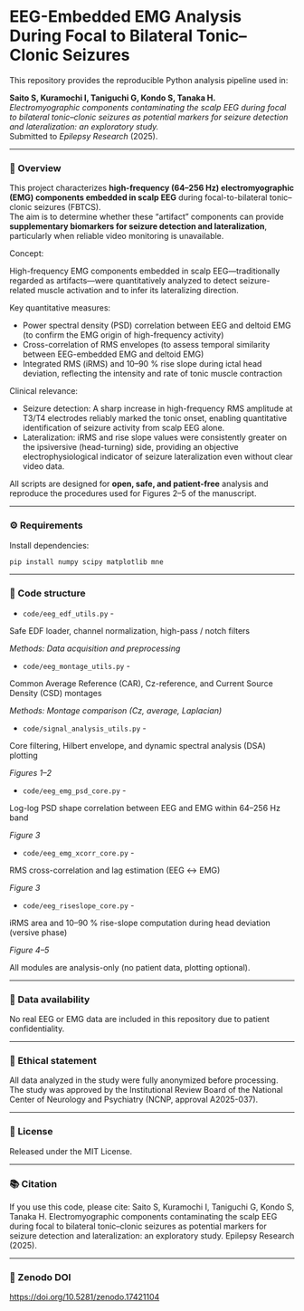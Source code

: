 # EEG-Embedded EMG Analysis During Focal to Bilateral Tonic–Clonic Seizures

This repository provides the reproducible Python analysis pipeline used in:

**Saito S, Kuramochi I, Taniguchi G, Kondo S, Tanaka H.**  
*Electromyographic components contaminating the scalp EEG during focal to bilateral tonic–clonic seizures as potential markers for seizure detection and lateralization: an exploratory study.*  
Submitted to *Epilepsy Research* (2025).

---

### 🧠 Overview
This project characterizes **high-frequency (64–256 Hz) electromyographic (EMG) components embedded in scalp EEG** during focal-to-bilateral tonic–clonic seizures (FBTCS).  
The aim is to determine whether these “artifact” components can provide **supplementary biomarkers for seizure detection and lateralization**, particularly when reliable video monitoring is unavailable.

Concept:

High-frequency EMG components embedded in scalp EEG—traditionally regarded as artifacts—were quantitatively analyzed to detect seizure-related muscle activation and to infer its lateralizing direction.

Key quantitative measures:

- Power spectral density (PSD) correlation between EEG and deltoid EMG (to confirm the EMG origin of high-frequency activity)
- Cross-correlation of RMS envelopes (to assess temporal similarity between EEG-embedded EMG and deltoid EMG)
- Integrated RMS (iRMS) and 10–90 % rise slope during ictal head deviation, reflecting the intensity and rate of tonic muscle contraction

Clinical relevance:

- Seizure detection: A sharp increase in high-frequency RMS amplitude at T3/T4 electrodes reliably marked the tonic onset, enabling quantitative identification of seizure activity from scalp EEG alone.
- Lateralization: iRMS and rise slope values were consistently greater on the ipsiversive (head-turning) side, providing an objective electrophysiological indicator of seizure lateralization even without clear video data.

All scripts are designed for **open, safe, and patient-free** analysis and reproduce the procedures used for Figures 2–5 of the manuscript.

---

### ⚙️ Requirements
Install dependencies:
```bash
pip install numpy scipy matplotlib mne
```

---

### 🧩 Code structure

- `code/eeg_edf_utils.py`	-

Safe EDF loader, channel normalization, high-pass / notch filters

*Methods: Data acquisition and preprocessing*

- `code/eeg_montage_utils.py` -

Common Average Reference (CAR), Cz-reference, and Current Source Density (CSD) montages

*Methods: Montage comparison (Cz, average, Laplacian)*

- `code/signal_analysis_utils.py`	-

Core filtering, Hilbert envelope, and dynamic spectral analysis (DSA) plotting

*Figures 1–2*

- `code/eeg_emg_psd_core.py` -

Log-log PSD shape correlation between EEG and EMG within 64–256 Hz band

*Figure 3*

- `code/eeg_emg_xcorr_core.py` -

RMS cross-correlation and lag estimation (EEG ↔ EMG)

*Figure 3*

- `code/eeg_riseslope_core.py` -

iRMS area and 10–90 % rise-slope computation during head deviation (versive phase)

*Figure 4–5*

All modules are analysis-only (no patient data, plotting optional).

---

### 📂 Data availability

No real EEG or EMG data are included in this repository due to patient confidentiality.

---

### 🧾 Ethical statement

All data analyzed in the study were fully anonymized before processing.
The study was approved by the Institutional Review Board of the National Center of Neurology and Psychiatry (NCNP, approval A2025-037).

---

### 📜 License

Released under the MIT License.

---

### 📚 Citation

If you use this code, please cite:
Saito S, Kuramochi I, Taniguchi G, Kondo S, Tanaka H.
Electromyographic components contaminating the scalp EEG during focal to bilateral tonic–clonic seizures as potential markers for seizure detection and lateralization: an exploratory study.
Epilepsy Research (2025).

---

### 📘 Zenodo DOI

https://doi.org/10.5281/zenodo.17421104
